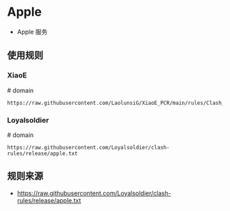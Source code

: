 # Apple
- Apple 服务
## 使用规则
### XiaoE
\# domain
```
https://raw.githubusercontent.com/LaolunsiG/XiaoE_PCR/main/rules/Clash_Meta/Apple/Apple_Domain.yaml
```

### Loyalsoldier
\# domain
```
https://raw.githubusercontent.com/Loyalsoldier/clash-rules/release/apple.txt
```

## 规则来源
- https://raw.githubusercontent.com/Loyalsoldier/clash-rules/release/apple.txt
